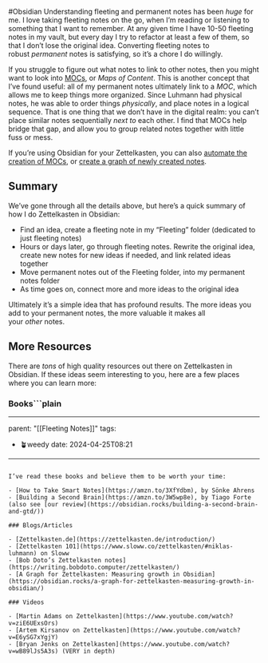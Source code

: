 #Obsidian 
Understanding fleeting and permanent notes has been _huge_ for me. I love taking fleeting notes on the go, when I’m reading or listening to something that I want to remember. At any given time I have 10-50 fleeting notes in my vault, but every day I try to refactor at least a few of them, so that I don’t lose the original idea. Converting fleeting notes to robust _permanent_ notes is satisfying, so it’s a chore I do willingly.

If you struggle to figure out what notes to link to other notes, then you might want to look into [MOCs](https://obsidian.rocks/maps-of-content-effortless-organization-for-notes/ "MOCs"), or _Maps of Content_. This is another concept that I’ve found useful: all of my permanent notes ultimately link to a _MOC_, which allows me to keep things more organized. Since Luhmann had physical notes, he was able to order things _physically_, and place notes in a logical sequence. That is one thing that we don’t have in the digital realm: you can’t place similar notes sequentially _next to_ each other. I find that MOCs help bridge that gap, and allow you to group related notes together with little fuss or mess.

If you’re using Obsidian for your Zettelkasten, you can also [automate the creation of MOCs](https://obsidian.rocks/quick-tip-quickly-organize-notes-in-obsidian/), or [create a graph of newly created notes](https://obsidian.rocks/a-graph-for-zettelkasten-measuring-growth-in-obsidian/).

## Summary

We’ve gone through all the details above, but here’s a quick summary of how I do Zettelkasten in Obsidian:

- Find an idea, create a fleeting note in my “Fleeting” folder (dedicated to just fleeting notes)
- Hours or days later, go through fleeting notes. Rewrite the original idea, create new notes for new ideas if needed, and link related ideas together
- Move permanent notes out of the Fleeting folder, into my permanent notes folder
- As time goes on, connect more and more ideas to the original idea

Ultimately it’s a simple idea that has profound results. The more ideas you add to your permanent notes, the more valuable it makes all your _other_ notes.

## More Resources

There are _tons_ of high quality resources out there on Zettelkasten in Obsidian. If these ideas seem interesting to you, here are a few places where you can learn more:

### Books```plain
---
parent: "[[Fleeting Notes]]"
tags:
- 🪴weedy
date: 2024-04-25T08:21
---
```

I’ve read these books and believe them to be worth your time:

- [How to Take Smart Notes](https://amzn.to/3XfYdbm), by Sönke Ahrens
- [Building a Second Brain](https://amzn.to/3W5wp8e), by Tiago Forte (also see [our review](https://obsidian.rocks/building-a-second-brain-and-gtd/))

### Blogs/Articles

- [Zettelkasten.de](https://zettelkasten.de/introduction/)
- [Zettelkasten 101](https://www.sloww.co/zettelkasten/#niklas-luhmann) on Sloww
- [Bob Doto’s Zettelkasten notes](https://writing.bobdoto.computer/zettelkasten/)
- [A Graph for Zettelkasten: Measuring growth in Obsidian](https://obsidian.rocks/a-graph-for-zettelkasten-measuring-growth-in-obsidian/)

### Videos

- [Martin Adams on Zettelkasten](https://www.youtube.com/watch?v=ziE6UExsOrs)
- [Artem Kirsanov on Zettelkasten](https://www.youtube.com/watch?v=E6ySG7xYgjY)
- [Bryan Jenks on Zettelkasten](https://www.youtube.com/watch?v=wB89lJs5A3s) (VERY in depth)
